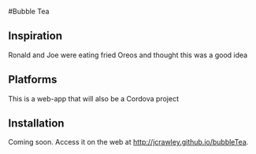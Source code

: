 #Bubble Tea

## Inspiration

Ronald and Joe were eating fried Oreos and thought this was a good idea

## Platforms

This is a web-app that will also be a Cordova project

## Installation

Coming soon. Access it on the web at http://jcrawley.github.io/bubbleTea.
